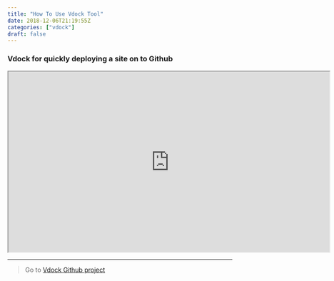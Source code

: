 ```yaml
---
title: "How To Use Vdock Tool"
date: 2018-12-06T21:19:55Z
categories: ["vdock"]
draft: false
---
```


### Vdock for quickly deploying a site on to Github

<iframe width="720" height="405"
    src="https://www.youtube.com/embed/oGPMfa2SZuc">
</iframe>

---

> Go to [Vdock Github project](https://github.com/rchari66/vdock)